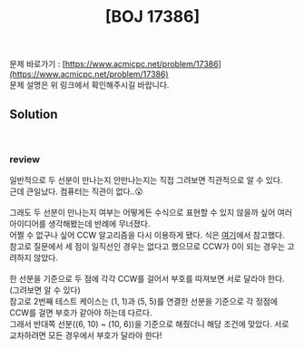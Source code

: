 ﻿---
toc: true
title:  "[BOJ 17386]"
last_modified_at:   2020-07-24
excerpt: "선분 교차 1"
categories: PS2020
image: "/images/17386.png"
sitemap :
  changefreq : weekly
  priority : 1.0
---
문제 바로가기 : [https://www.acmicpc.net/problem/17386](https://www.acmicpc.net/problem/17386)<br>
문제 설명은 위 링크에서 확인해주시길 바랍니다.<br>

## Solution
<script src="https://gist.github.com/yooniversal/d7fc30cd8bb79a59e4caf1b373d3115d.js"></script>
<br>

### review

일반적으로 두 선분이 만나는지 안만나는지는 직접 그려보면 직관적으로 알 수 있다.<br>
근데 큰일났다. 컴퓨터는 직관이 없다..😮<br><br>
그래도 두 선분이 만나는지 여부는 어떻게든 수식으로 표현할 수 있지 않을까 싶어 여러 아이디어를 생각해봤는데 반례에 무너졌다.<br>
어쩔 수 없구나 싶어 CCW 알고리즘을 다시 이용하게 됐다. 식은 [여기](https://www.acmicpc.net/blog/view/27)에서 참고했다.<br>
참고로 질문에서 세 점이 일직선인 경우는 없다고 했으므로 CCW가 0이 되는 경우는 고려하지 않았다.<br>
<br>
한 선분을 기준으로 두 점에 각각 CCW를 걸어서 부호를 따져보면 서로 달라야 한다. (그려보면 알 수 있다)<br>
참고로 2번째 테스트 케이스는 (1, 1)과 (5, 5)를 연결한 선분을 기준으로 각 정점에 CCW를 걸면 부호가 같아야 하는데 다르다.<br>
그래서 반대쪽 선분((6, 10) ~ (10, 6))을 기준으로 해줬더니 해당 조건에 맞았다. 서로 교차하려면 모든 경우에서 부호가 달라야 한다!<br>

<script src="https://utteranc.es/client.js"
        repo="yooniversal/blog-comments"
        issue-term="pathname"
        theme="github-light"
        crossorigin="anonymous"
        async>
</script>
